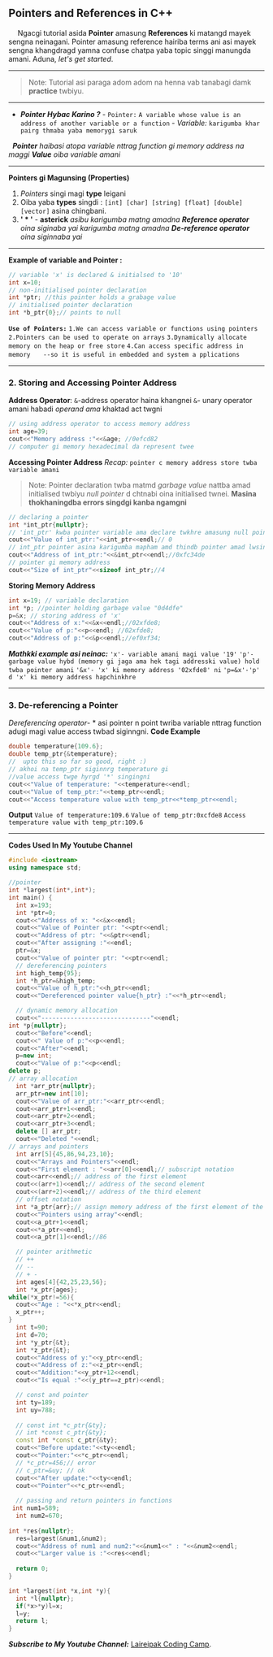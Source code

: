 
 ## Pointers and References in C++

   &emsp; Ngacgi tutorial asida **Pointer** amasung **References** ki  matangd mayek sengna neinagani. Pointer amasung reference hairiba terms ani asi mayek sengna khangdragd yamna confuse chatpa yaba topic singgi manungda amani. Aduna, *let's get started*.

***
>Note: Tutorial asi paraga adom adom na henna vab tanabagi damk **practice** twbiyu.

___
+	***Pointer Hybac Karino ?***
		-	`Pointer:` `A variable whose value is an  address of another variable or a function`
		-	*Variable:* `karigumba khar pairg thmaba yaba memorygi saruk`

&nbsp; ***Pointer** haibasi atopa variable nttrag function gi memory address na maggi **Value** oiba variable amani*

---
**Pointers gi Magunsing (Properties)**
1.	 *Pointers* singi magi **type** leigani
2.	 Oiba yaba **types** singdi : `[int] [char] [string] [float] [double] [vector]` asina chingbani.
3.	 **' * '** - **asterick** *asibu karigumba matng amadna **Reference operator** oina siginaba yai karigumba matng amadna **De-reference operator** oina siginnaba yai*

---
**Example of variable and Pointer :**
```c++
// variable 'x' is declared & initialsed to '10'
int x=10;
// non-initialised pointer declaration
int *ptr; //this pointer holds a grabage value 
// initialised pointer declaration
int *b_ptr{0};// points to null


```
**`Use of Pointers:`**
`1.We can access variable or functions using pointers `
`2.Pointers can be used to operate on arrays`
`3.Dynamically allocate memory on the heap or free store`
`4.Can access specific address in memory`
`	--so it is useful in embedded and system a pplications`


---
### 2. Storing and Accessing Pointer Address
**Address Operator**:
`&`-address operator  haina khangnei 
`&`- unary operator amani habadi *operand ama* khaktad act twgni
```c++
// using address operator to access memory address
int age=39;
cout<<"Memory address :"<<&age; //0efcd82
// computer gi memory hexadecimal da represent twee
```
**Accessing Pointer Address**
*Recap:* `pointer c memory address store twba variable amani`
> Note: Pointer declaration twba matmd  *garbage value*
> nattba amad initialised twbiyu  *null pointer* d chtnabi oina initialised twnei. **Masina thokhaningdba errors singdgi kanba ngamgni**
```c++
// declaring a pointer
int *int_ptr{nullptr};
// 'int_ptr' kwba pointer variable ama declare twkhre amasung null pointerd initilsed twkhre
cout<<"Value of int_ptr:"<<int_ptr<<endl;// 0
// int_ptr pointer asina karigumba mapham amd thindb pointer amad lwsinkhibnina magi value '0' oigani
cout<<"Address of int_ptr:"<<&int_ptr<<endl;//0xfc34de
// pointer gi memory address
cout<<"Size of int_ptr"<<sizeof int_ptr;//4
```
**Storing Memory Address**
```c++
int x=19; // variable declaration
int *p; //pointer holding garbage value "0d4dfe"
p=&x; // storing address of 'x'
cout<<"Address of x:"<<&x<<endl;//02xfde8;
cout<<"Value of p:"<<p<<endl; //02xfde8;
cout<<"Address of p:"<<&p<<endl;//ef0xf34;
```
***Mathkki example asi neinac:***
`'x'- variable amani magi value '19'`
`'p'-garbage value hybd (memory gi jaga ama hek tagi addresski value) hold twba pointer amani`
`'&x'- 'x' ki memory address '02xfde8' ni`
`'p=&x'-'p' d 'x' ki memory address hapchinkhre`

---
### 3. De-referencing a Pointer
*Dereferencing operator*- $*$ asi pointer n point twriba variable nttrag function adugi magi value access twbad siginngni.
**Code Example**
```C++
double temperature{109.6};
double temp_ptr{&temperature};
//  upto this so far so good, right :)
// akhoi na temp_ptr siginnrg temperature gi 
//value access twge hyrgd '*' singingni
cout<<"Value of temperature: "<<temperature<<endl;
cout<<"Value of temp_ptr:"<<temp_ptr<<endl;
cout<<"Access temperature value with temp_ptr<<*temp_ptr<<endl;
``` 
**Output**
`Value of temperature:109.6`
`Value of temp_ptr:0xcfde8`
`Access temperature value with temp_ptr:109.6`

---
**Codes Used In My Youtube Channel**
```C++
#include <iostream>
using namespace std;

//pointer
int *largest(int*,int*);
int main() {
  int x=193;
  int *ptr=0;
  cout<<"Address of x: "<<&x<<endl;
  cout<<"Value of Pointer ptr: "<<ptr<<endl;
  cout<<"Address of ptr: "<<&ptr<<endl;
  cout<<"After assigning :"<<endl;
  ptr=&x;
  cout<<"Value of pointer ptr: "<<ptr<<endl;
  // dereferencing pointers
  int high_temp{95};
  int *h_ptr=&high_temp;
  cout<<"Value of h_ptr:"<<h_ptr<<endl;
  cout<<"Dereferenced pointer value{h_ptr} :"<<*h_ptr<<endl;

  // dynamic memory allocation
  cout<<"------------------------------"<<endl;
int *p{nullptr};
  cout<<"Before"<<endl;
  cout<<" Value of p:"<<p<<endl;
  cout<<"After"<<endl;
  p=new int;
  cout<<"Value of p:"<<p<<endl;
delete p;
// array allocation 
  int *arr_ptr{nullptr};
  arr_ptr=new int[10];
  cout<<"Value of arr_ptr:"<<arr_ptr<<endl;
  cout<<arr_ptr+1<<endl;
  cout<<arr_ptr+2<<endl;
  cout<<arr_ptr+3<<endl;
  delete [] arr_ptr;
  cout<<"Deleted "<<endl;
// arrays and pointers
  int arr[5]{45,86,94,23,10};
  cout<<"Arrays and Pointers"<<endl;
  cout<<"First element : "<<arr[0]<<endl;// subscript notation
  cout<<arr<<endl;// address of the first element
  cout<<(arr+1)<<endl;// address of the second element
  cout<<(arr+2)<<endl;// address of the third element
  // offset notation
  int *a_ptr{arr};// assign memory address of the first element of the array
  cout<<"Pointers using array"<<endl;
  cout<<a_ptr+1<<endl;
  cout<<*a_ptr<<endl; 
  cout<<a_ptr[1]<<endl;//86

  // pointer arithmetic
  // ++
  // --
  // + -
  int ages[4]{42,25,23,56};
  int *x_ptr{ages};
while(*x_ptr!=56){
  cout<<"Age : "<<*x_ptr<<endl;
  x_ptr++;
}
  int t=90;
  int d=70;
  int *y_ptr{&t};
  int *z_ptr{&t};
  cout<<"Address of y:"<<y_ptr<<endl;
  cout<<"Address of z:"<<z_ptr<<endl;
  cout<<"Addition:"<<y_ptr+12<<endl;
  cout<<"Is equal :"<<(y_ptr==z_ptr)<<endl;

  // const and pointer
  int ty=189;
  int uy=788;
  
  // const int *c_ptr{&ty};
  // int *const c_ptr{&ty};
  const int *const c_ptr{&ty};
  cout<<"Before update:"<<ty<<endl;
  cout<<"Pointer:"<<*c_ptr<<endl;
  // *c_ptr=456;// error
  // c_ptr=&uy; // ok
  cout<<"After update:"<<ty<<endl;
  cout<<"Pointer"<<*c_ptr<<endl;
  
  // passing and return pointers in functions
 int num1=589;
  int num2=670;
  
int *res{nullptr};
  res=largest(&num1,&num2);
  cout<<"Address of num1 and num2:"<<&num1<<" : "<<&num2<<endl;
  cout<<"Larger value is :"<<res<<endl;
  
  return 0;
}   

int *largest(int *x,int *y){
  int *l{nullptr};
  if(*x>*y)l=x;
  l=y;
  return l;
}
```

***Subscribe to My Youtube Channel:***
[Laireipak Coding Camp][2].

[2]:https://www.youtube.com/channel/UC_q7L6OcumcniSqvvYs21Lw 
